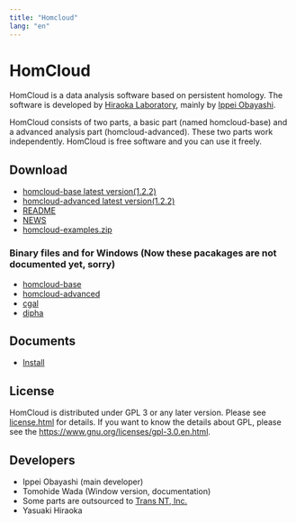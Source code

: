 ```yaml
---
title: "Homcloud"
lang: "en"
---
```


# HomCloud

HomCloud is a data analysis software based on persistent homology.
The software is developed by 
[Hiraoka Laboratory](http://www.wpi-aimr.tohoku.ac.jp/hiraoka_labo/),
mainly by [Ippei Obayashi](http://www.wpi-aimr.tohoku.ac.jp/hiraoka_labo/obayashi/).

HomCloud consists of two parts,
a basic part (named homcloud-base) and
a advanced analysis part (homcloud-advanced).
These two parts work independently. 
HomCloud is free software and you can use it freely.

## <a name="download"> Download

* [homcloud-base latest version(1.2.2)](download/homcloud-base-1.2.2.tar.gz)
* [homcloud-advanced latest version(1.2.2)](download/homcloud-advanced-1.2.2.tar.gz)
* [README](download/README.md)
* [NEWS](download/NEWS.md)
* [homcloud-examples.zip](download/homcloud-examples.zip)

### Binary files and for Windows (Now these pacakages are not documented yet, sorry)

* [homcloud-base](download/win/homcloud_base-1.2.1-cp36-cp36m-win_amd64.whl)
* [homcloud-advanced](download/win/homcloud_advanced-1.2.1-py3-none-any.whl)
* [cgal](download/win/cgal-20180514T003016Z-001.zip)
* [dipha](download/win/dipha-20180514T003045Z-001.zip)

## Documents

* [Install](how-to-install.en.html)
<!--- * [基本的な使い方](basic-usage.html) -->

## License

HomCloud is distributed under GPL 3 or any later version.
Please see [license.html](license.html) for details.
If you want to know the details about GPL, please 
see the <https://www.gnu.org/licenses/gpl-3.0.en.html>.

## Developers

* Ippei Obayashi (main developer)
* Tomohide Wada (Window version, documentation)
* Some parts are outsourced to [Trans NT, Inc.](http://www.trans-nt.com/)
* Yasuaki Hiraoka
